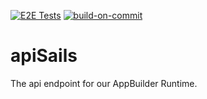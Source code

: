 [![E2E Tests](https://github.com/digi-serve/ab_service_api_sails/actions/workflows/e2e-tests.yml/badge.svg)](https://github.com/digi-serve/ab_service_api_sails/actions/workflows/e2e-tests.yml) [![build-on-commit](https://github.com/digi-serve/ab_service_api_sails/actions/workflows/build-on-commit.yml/badge.svg)](https://github.com/digi-serve/ab_service_api_sails/actions/workflows/build-on-commit.yml)

# apiSails

The api endpoint for our AppBuilder Runtime.
